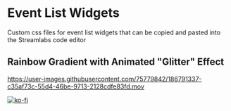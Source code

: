 # Event List Widgets
Custom css files for event list widgets that can be copied and pasted into the Streamlabs code editor
## Rainbow Gradient with Animated "Glitter" Effect
https://user-images.githubusercontent.com/75779842/186791337-c35af73c-55d4-46be-9713-2128cdfe83fd.mov

[![ko-fi](https://ko-fi.com/img/githubbutton_sm.svg)](https://ko-fi.com/O4O5BY0J2)
